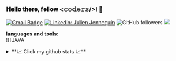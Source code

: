 ### 𝐇𝐞𝐥𝐥𝐨 𝐭𝐡𝐞𝐫𝐞, 𝐟𝐞𝐥𝐥𝐨𝐰 <𝚌𝚘𝚍𝚎𝚛𝚜/>! 👋
[![Gmail Badge](https://img.shields.io/badge/-julienjennequin59123@gmail.com-c14438?style=flat-square&logo=Gmail&logoColor=white&link=mailto:julienjennequin59123@gmail.com)](mailto:julienjennequin59123@gmail.com)
[![Linkedin: Julien Jennequin](https://img.shields.io/badge/-Julien_Jennequin-blue?style=flat-square&logo=Linkedin&logoColor=white&link=https://www.linkedin.com/in/julien-jennequin-3390871a1/)](https://www.linkedin.com/in/julien-jennequin-3390871a1/)
![GitHub followers](https://img.shields.io/github/followers/Alph420?label=Follow&style=social)
![](https://visitor-badge.glitch.me/badge?page_id=Alph420)

<!--
**Alph420/Alph420** is a ✨ _special_ ✨ repository because its `README.md` (this file) appears on your GitHub profile.

Here are some ideas to get you started:

- 🔭 I’m currently working on ...
- 🌱 I’m currently learning ...
- 👯 I’m looking to collaborate on ...
- 🤔 I’m looking for help with ...
- 💬 Ask me about ...
- 📫 How to reach me: ...
- 😄 Pronouns: ...
- ⚡ Fun fact: ...
-->


**languages and tools:**  
![]JAVA





<details>
<summary> **📈 Click my github stats 📈**</summary>
<p align="center">
    <img alt = "GitHub Stats" src="https://github-readme-stats.vercel.app/api?username=Alph420&show_icons=true&hide=issues&icon_color=000000&hide_border=true&title_color=5391FE&text_color=555">
    <br>
    <img alt = "Top Language" src="https://github-readme-stats.vercel.app/api/top-langs/?username=Alph420&hide=html,&hide_border=true&title_color=5391FE&text_color=555"
</p>
</details>

